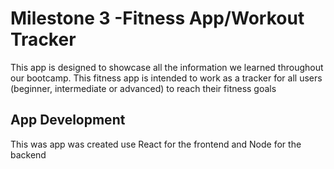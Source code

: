 # Milestone 3 -Fitness App/Workout Tracker
This app is designed to showcase all the information we learned throughout our bootcamp.
This fitness app is intended to work as a tracker for all users (beginner, intermediate or advanced) to reach their fitness goals

## App Development
This was app was created use React for the frontend and Node for the backend
